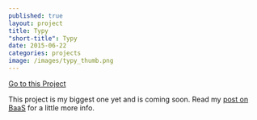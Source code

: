```yaml
---
published: true
layout: project
title: Typy
"short-title": Typy
date: 2015-06-22
categories: projects
image: /images/typy_thumb.png
---
```


<div class="portfolio-links">
    <a href="http://typy.co" class="button button-primary">Go to this Project</a>
    <!-- <a href="https://github.com/ron953/typy/" class="button">View Source</a> -->
</div>

This project is my biggest one yet and is coming soon. Read my [post on BaaS](/blog/2015/06/06/backend/) for a little more info.
